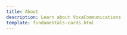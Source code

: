 ```yaml
---
title: About
description: Learn about VoxaCommunications
template: fundamentals-cards.html
---
```


<br>
